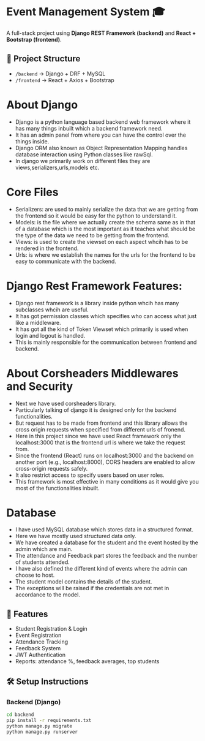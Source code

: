 # Event Management System 🎓

A full-stack project using **Django REST Framework (backend)** and **React + Bootstrap (frontend)**.

## 📂 Project Structure
- `/backend` → Django + DRF + MySQL
- `/frontend` → React + Axios + Bootstrap

# About Django
- Django is a python language based backend web framework where it has many things inbuilt which a backend framework need.
- It has an admin panel from where you can have the control over the things inside.
- Django ORM also known as Object Representation Mapping handles database interaction using Python classes like rawSql.
- In django we primarily work on different files they are views,serializers,urls,models etc.
# Core Files
- Serializers: are used to mainly serialize the data that we are getting from the frontend so it would be easy for the python to understand it.
- Models: is the file where we actually create the schema same as in that of a database which is the most important as it teaches what should be the type of the data we need to be getting from the frontend.
- Views: is used to create the viewset on each aspect whcih has to be rendered in the frontend.
- Urls: is where we establish the names for the urls for the frontend to be easy to communicate with the backend.
# Django Rest Framework Features:
- Django rest framework is a library inside python whcih has many subclasses whcih are useful.
- It has got permission classes which specifies who can access what just like a middleware.
- It has got all the kind of Token Viewset which primarily is used when login and logout is handled.
- This is mainly responsible for the communication between frontend and backend.
# About Corsheaders Middlewares and Security
- Next we have used corsheaders library.
- Particularly talking of django it is designed only for the backend functionalities.
- But request has to be made from frontend and this library allows the cross origin requests when specified from different urls of fronend.
- Here in this project since we have used React framework only the localhost:3000 that is the frontend url is where we take the request from.
- Since the frontend (React) runs on localhost:3000 and the backend on another port (e.g., localhost:8000), CORS headers are enabled to allow cross-origin requests safely.
- It also restrict access to specify users based on user roles.
- This framework is most effective in many conditions as it would give you most of the functionalities inbuilt.

# Database 
- I have used MySQL database which stores data in a structured format.
- Here we have mostly used structured data only.
- We have created a database for the student and the event hosted by the admin which are main.
- The attendance and Feedback part stores the feedback and the number of students attended.
- I have also defined the different kind of events where the admin can choose to host.
- The student model contains the details of the student.
- The exceptions will be raised if the credentials are not met in accordance to the model.



## 🚀 Features
- Student Registration & Login
- Event Registration
- Attendance Tracking
- Feedback System
- JWT Authentication
- Reports: attendance %, feedback averages, top students

## 🛠️ Setup Instructions

### Backend (Django)
```bash
cd backend
pip install -r requirements.txt
python manage.py migrate
python manage.py runserver
